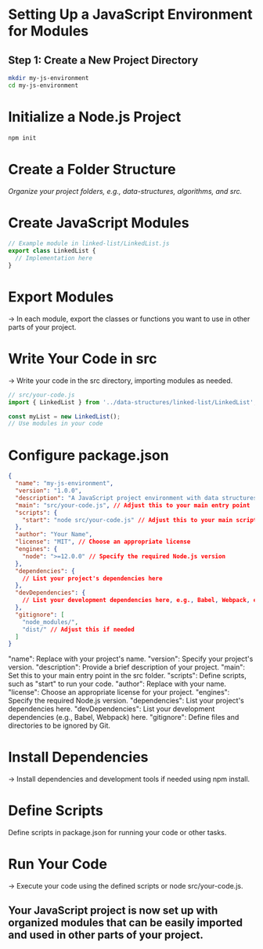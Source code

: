 # Setting Up a JavaScript Environment for Modules

## Step 1: Create a New Project Directory

```bash
mkdir my-js-environment
cd my-js-environment
```
# Initialize a Node.js Project
```bash
npm init
```
# Create a Folder Structure
_Organize your project folders, e.g., data-structures, algorithms, and src._

# Create JavaScript Modules
```javascript
// Example module in linked-list/LinkedList.js
export class LinkedList {
  // Implementation here
}
```
# Export Modules
-> In each module, export the classes or functions you want to use in other parts of your project.

# Write Your Code in src
-> Write your code in the src directory, importing modules as needed.
```javascript
// src/your-code.js
import { LinkedList } from '../data-structures/linked-list/LinkedList';

const myList = new LinkedList();
// Use modules in your code
```
#  Configure package.json
```json
{
  "name": "my-js-environment",
  "version": "1.0.0",
  "description": "A JavaScript project environment with data structures and algorithms.",
  "main": "src/your-code.js", // Adjust this to your main entry point
  "scripts": {
    "start": "node src/your-code.js" // Adjust this to your main script
  },
  "author": "Your Name",
  "license": "MIT", // Choose an appropriate license
  "engines": {
    "node": ">=12.0.0" // Specify the required Node.js version
  },
  "dependencies": {
    // List your project's dependencies here
  },
  "devDependencies": {
    // List your development dependencies here, e.g., Babel, Webpack, etc.
  },
  "gitignore": [
    "node_modules/",
    "dist/" // Adjust this if needed
  ]
}
```
"name": Replace with your project's name.
"version": Specify your project's version.
"description": Provide a brief description of your project.
"main": Set this to your main entry point in the src folder.
"scripts": Define scripts, such as "start" to run your code.
"author": Replace with your name.
"license": Choose an appropriate license for your project.
"engines": Specify the required Node.js version.
"dependencies": List your project's dependencies here.
"devDependencies": List your development dependencies (e.g., Babel, Webpack) here.
"gitignore": Define files and directories to be ignored by Git.

# Install Dependencies
-> Install dependencies and development tools if needed using npm install.

# Define Scripts
Define scripts in package.json for running your code or other tasks.

# Run Your Code
-> Execute your code using the defined scripts or node src/your-code.js.

## Your JavaScript project is now set up with organized modules that can be easily imported and used in other parts of your project.

